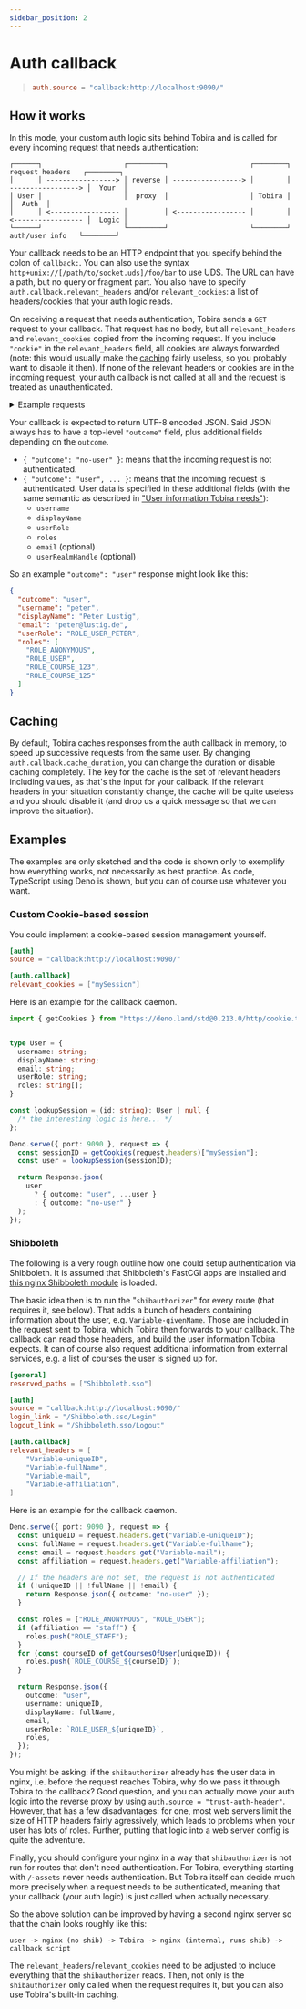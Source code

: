 ```yaml
---
sidebar_position: 2
---
```


# Auth callback

> ```toml
> auth.source = "callback:http://localhost:9090/"
> ```

## How it works

In this mode, your custom auth logic sits behind Tobira and is called for every incoming request that needs authentication:

```
┌──────┐                    ┌─────────┐                    ┌────────┐  request headers   ┌────────┐
│      │ -----------------> │ reverse │ -----------------> │        │ -----------------> │  Your  │
│ User │                    │  proxy  │                    │ Tobira │                    │  Auth  │
│      │ <----------------- │         │ <----------------- │        │ <----------------- │  Logic │
└──────┘                    └─────────┘                    └────────┘   auth/user info   └────────┘
```

Your callback needs to be an HTTP endpoint that you specify behind the colon of `callback:`.
You can also use the syntax `http+unix://[/path/to/socket.uds]/foo/bar` to use UDS.
The URL can have a path, but no query or fragment part.
You also have to specify `auth.callback.relevant_headers` and/or `relevant_cookies`: a list of headers/cookies that your auth logic reads.

On receiving a request that needs authentication, Tobira sends a `GET` request to your callback.
That request has no body, but all `relevant_headers` and `relevant_cookies` copied from the incoming request.
If you include `"cookie"` in the `relevant_headers` field, all cookies are always forwarded (note: this would usually make the [caching](#caching) fairly useless, so you probably want to disable it then).
If none of the relevant headers or cookies are in the incoming request, your auth callback is not called at all and the request is treated as unauthenticated.


<details>
<summary>Example requests</summary>

So for example, with this config:

```toml
[auth]
source = "callback:http://localhost:1234/tobiraaaaa"
callback.relevant_headers = ["banana", "kiwi"];
callback.relevant_cookies = ["fox"]
```

If a user sends a request like this:

```
POST /~graphql
Host: tobira.myuni.edu
Content-Type: application/json
Accept: application/json
banana: foo
apple: bar
cookie: funky-session=abc123;fox=is-the-best
kiwi: baz

{ ... graphql query in body }
```

Then Tobira would send the following request to your callback:

```
GET /tobiraaaaa
Host: localhost:1234
banana: foo
cookie: fox=is-the-best
kiwi: baz
```

</details>

Your callback is expected to return UTF-8 encoded JSON.
Said JSON always has to have a top-level `"outcome"` field, plus additional fields depending on the `outcome`.

- `{ "outcome": "no-user" }`: means that the incoming request is not authenticated.
- `{ "outcome": "user", ... }`: means that the incoming request is authenticated.
  User data is specified in these additional fields (with the same semantic as described in ["User information Tobira needs"](./#user-information-tobira-needs)):
  - `username`
  - `displayName`
  - `userRole`
  - `roles`
  - `email` (optional)
  - `userRealmHandle` (optional)

So an example `"outcome": "user"` response might look like this:

```json
{
  "outcome": "user",
  "username": "peter",
  "displayName": "Peter Lustig",
  "email": "peter@lustig.de",
  "userRole": "ROLE_USER_PETER",
  "roles": [
    "ROLE_ANONYMOUS",
    "ROLE_USER",
    "ROLE_COURSE_123",
    "ROLE_COURSE_125"
  ]
}
```

## Caching

By default, Tobira caches responses from the auth callback in memory, to speed up successive requests from the same user.
By changing `auth.callback.cache_duration`, you can change the duration or disable caching completely.
The key for the cache is the set of relevant headers including values, as that's the input for your callback.
If the relevant headers in your situation constantly change, the cache will be quite useless and you should disable it (and drop us a quick message so that we can improve the situation).


## Examples

The examples are only sketched and the code is shown only to exemplify how everything works, not necessarily as best practice.
As code, TypeScript using Deno is shown, but you can of course use whatever you want.

### Custom Cookie-based session

You could implement a cookie-based session management yourself.

```toml
[auth]
source = "callback:http://localhost:9090/"

[auth.callback]
relevant_cookies = ["mySession"]
```

Here is an example for the callback daemon.

```ts
import { getCookies } from "https://deno.land/std@0.213.0/http/cookie.ts";


type User = {
  username: string;
  displayName: string;
  email: string;
  userRole: string;
  roles: string[];
}

const lookupSession = (id: string): User | null {
  /* the interesting logic is here... */
};

Deno.serve({ port: 9090 }, request => {
  const sessionID = getCookies(request.headers)["mySession"];
  const user = lookupSession(sessionID);

  return Response.json(
    user
      ? { outcome: "user", ...user }
      : { outcome: "no-user" }
  );
});
```


### Shibboleth

The following is a very rough outline how one could setup authentication via Shibboleth.
It is assumed that Shibboleth's FastCGI apps are installed and [this nginx Shibboleth module](https://github.com/nginx-shib/nginx-http-shibboleth) is loaded.

The basic idea then is to run the "`shibauthorizer`" for every route (that requires it, see below).
That adds a bunch of headers containing information about the user, e.g. `Variable-givenName`.
Those are included in the request sent to Tobira, which Tobira then forwards to your callback.
The callback can read those headers, and build the user information Tobira expects.
It can of course also request additional information from external services, e.g. a list of courses the user is signed up for.

```toml
[general]
reserved_paths = ["Shibboleth.sso"]

[auth]
source = "callback:http://localhost:9090/"
login_link = "/Shibboleth.sso/Login"
logout_link = "/Shibboleth.sso/Logout"

[auth.callback]
relevant_headers = [
    "Variable-uniqueID",
    "Variable-fullName",
    "Variable-mail",
    "Variable-affiliation",
]
```

Here is an example for the callback daemon.

```ts
Deno.serve({ port: 9090 }, request => {
  const uniqueID = request.headers.get("Variable-uniqueID");
  const fullName = request.headers.get("Variable-fullName");
  const email = request.headers.get("Variable-mail");
  const affiliation = request.headers.get("Variable-affiliation");

  // If the headers are not set, the request is not authenticated
  if (!uniqueID || !fullName || !email) {
    return Response.json({ outcome: "no-user" });
  }

  const roles = ["ROLE_ANONYMOUS", "ROLE_USER"];
  if (affiliation == "staff") {
    roles.push("ROLE_STAFF");
  }
  for (const courseID of getCoursesOfUser(uniqueID)) {
    roles.push(`ROLE_COURSE_${courseID}`);
  }

  return Response.json({
    outcome: "user",
    username: uniqueID,
    displayName: fullName,
    email,
    userRole: `ROLE_USER_${uniqueID}`,
    roles,
  });
});
```

You might be asking: if the `shibauthorizer` already has the user data in nginx, i.e. before the request reaches Tobira, why do we pass it through Tobira to the callback?
Good question, and you can actually move your auth logic into the reverse proxy by using `auth.source = "trust-auth-header"`.
However, that has a few disadvantages:
for one, most web servers limit the size of HTTP headers fairly agressively, which leads to problems when your user has lots of roles.
Further, putting that logic into a web server config is quite the adventure.

Finally, you should configure your nginx in a way that `shibauthorizer` is not run for routes that don't need authentication.
For Tobira, everything starting with `/~assets` never needs authentication.
But Tobira itself can decide much more precisely when a request needs to be authenticated, meaning that your callback (your auth logic) is just called when actually necessary.

So the above solution can be improved by having a second nginx server so that the chain looks roughly like this:

```
user -> nginx (no shib) -> Tobira -> nginx (internal, runs shib) -> callback script
```

The `relevant_headers`/`relevant_cookies` need to be adjusted to include everything that the `shibauthorizer` reads.
Then, not only is the `shibauthorizer` only called when the request requires it, but you can also use Tobira's built-in caching.

